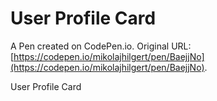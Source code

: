 # User Profile Card

A Pen created on CodePen.io. Original URL: [https://codepen.io/mikolajhilgert/pen/BaejjNo](https://codepen.io/mikolajhilgert/pen/BaejjNo).

User Profile Card